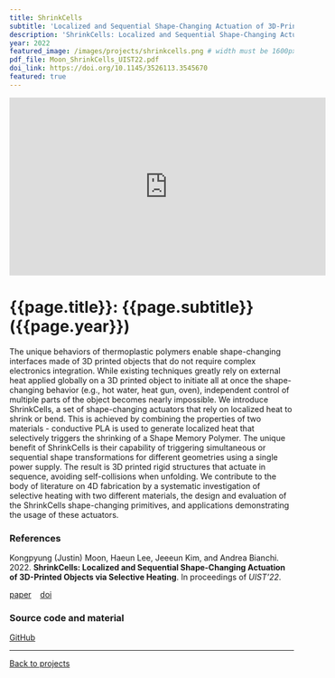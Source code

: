 ```yaml
---
title: ShrinkCells
subtitle: 'Localized and Sequential Shape-Changing Actuation of 3D-Printed Objects via Selective Heating'
description: 'ShrinkCells: Localized and Sequential Shape-Changing Actuation of 3D-Printed Objects via Selective Heating'
year: 2022
featured_image: /images/projects/shrinkcells.png # width must be 1600px
pdf_file: Moon_ShrinkCells_UIST22.pdf
doi_link: https://doi.org/10.1145/3526113.3545670
featured: true
---
```


<iframe width="560" height="315" src="https://www.youtube.com/embed/ClXQZmgX3Yo" frameborder="0" allow="accelerometer; autoplay; encrypted-media; gyroscope; picture-in-picture" allowfullscreen></iframe>

<!-- DO NOT CHANGE MANUALLY -->

# {{page.title}}: {{page.subtitle}} ({{page.year}})

The unique behaviors of thermoplastic polymers enable shape-changing interfaces made of 3D printed objects that do not require complex electronics integration. While existing techniques greatly rely on external heat applied globally on a 3D printed object to initiate all at once the shape-changing behavior (e.g., hot water, heat gun, oven), independent control of multiple parts of the object becomes nearly impossible. We introduce ShrinkCells, a set of shape-changing actuators that rely on localized heat to shrink or bend. This is achieved by combining the properties of two materials - conductive PLA is used to generate localized heat that selectively triggers the shrinking of a Shape Memory Polymer. The unique benefit of ShrinkCells is their capability of triggering simultaneous or sequential shape transformations for different geometries using a single power supply. The result is 3D printed rigid structures that actuate in sequence, avoiding self-collisions when unfolding. We contribute to the body of literature on 4D fabrication by a systematic investigation of selective heating with two different materials, the design and evaluation of the ShrinkCells shape-changing primitives, and applications demonstrating the usage of these actuators.

### References

Kongpyung (Justin) Moon, Haeun Lee, Jeeeun Kim, and Andrea Bianchi. 2022. **ShrinkCells: Localized and Sequential Shape-Changing Actuation of 3D-Printed Objects via Selective Heating**. In proceedings of _UIST’22_.

<!-- DO NOT CHANGE MANUALLY -->

<a href="{{ site.url }}/files/{{ page.year }}/{{ page.pdf_file }}" target="_blank">paper</a>&nbsp;&nbsp;&nbsp;
<a href="{{ page.doi_link }}" target="_blank">doi</a>

### Source code and material

[GitHub](https://github.com/makinteractlab/ShrinkCells)

---

<a href="/index.html" class="button button--large">Back to projects</a>
